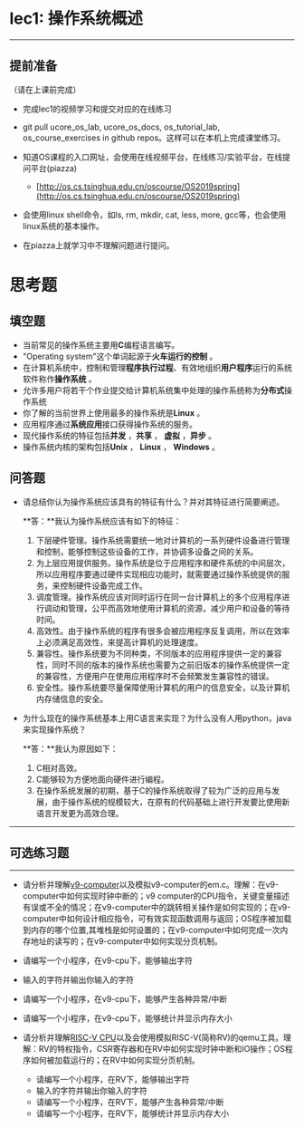 # lec1: 操作系统概述

---

## **提前准备**

（请在上课前完成）

* 完成lec1的视频学习和提交对应的在线练习
* git pull ucore\_os\_lab, ucore\_os\_docs, os\_tutorial\_lab, os\_course\_exercises in github repos。这样可以在本机上完成课堂练习。
* 知道OS课程的入口网址，会使用在线视频平台，在线练习/实验平台，在线提问平台\(piazza\)
  * [http://os.cs.tsinghua.edu.cn/oscourse/OS2019spring](http://os.cs.tsinghua.edu.cn/oscourse/OS2019spring)


* 会使用linux shell命令，如ls, rm, mkdir, cat, less, more, gcc等，也会使用linux系统的基本操作。
* 在piazza上就学习中不理解问题进行提问。



# 思考题

## 填空题

* 当前常见的操作系统主要用**C**编程语言编写。
* "Operating system"这个单词起源于**火车运行的控制** 。
* 在计算机系统中，控制和管理**程序执行过程**、有效地组织**用户程序**运行的系统软件称作**操作系统** 。
* 允许多用户将若干个作业提交给计算机系统集中处理的操作系统称为**分布式**操作系统
* 你了解的当前世界上使用最多的操作系统是**Linux** 。
* 应用程序通过**系统应用**接口获得操作系统的服务。
* 现代操作系统的特征包括**并发** ，**共享**  ， **虚拟** ，**异步** 。
* 操作系统内核的架构包括**Unix** ， **Linux** ， **Windows** 。


## 问答题

- 请总结你认为操作系统应该具有的特征有什么？并对其特征进行简要阐述。

  **答：**我认为操作系统应该有如下的特征：

  1. 下层硬件管理。操作系统需要统一地对计算机的一系列硬件设备进行管理和控制，能够控制这些设备的工作，并协调多设备之间的关系。
  2. 为上层应用提供服务。操作系统是位于应用程序和硬件系统的中间层次，所以应用程序要通过硬件实现相应功能时，就需要通过操作系统提供的服务，来控制硬件设备完成工作。
  3. 调度管理。操作系统应该对同时运行在同一台计算机上的多个应用程序进行调动和管理，公平而高效地使用计算机的资源，减少用户和设备的等待时间。
  4. 高效性。由于操作系统的程序有很多会被应用程序反复调用，所以在效率上必须满足高效性，来提高计算机的处理速度。
  5. 兼容性。操作系统要为不同种类，不同版本的应用程序提供一定的兼容性，同时不同的版本的操作系统也需要为之前旧版本的操作系统提供一定的兼容性，方便用户在使用应用程序时不会频繁发生兼容性的错误。
  6. 安全性。操作系统要尽量保障使用计算机的用户的信息安全，以及计算机内存储信息的安全。


- 为什么现在的操作系统基本上用C语言来实现？为什么没有人用python，java来实现操作系统？

  **答：**我认为原因如下：

  1. C相对高效。
  2. C能够较为方便地面向硬件进行编程。
  3. 在操作系统发展的初期，基于C的操作系统取得了较为广泛的应用与发展，由于操作系统的规模较大，在原有的代码基础上进行开发要比使用新语言开发更为高效合理。

---

## 可选练习题

---

- 请分析并理解[v9\-computer](https://github.com/chyyuu/os_tutorial_lab/blob/master/v9_computer/docs/v9_computer.md)以及模拟v9\-computer的em.c。理解：在v9\-computer中如何实现时钟中断的；v9 computer的CPU指令，关键变量描述有误或不全的情况；在v9\-computer中的跳转相关操作是如何实现的；在v9\-computer中如何设计相应指令，可有效实现函数调用与返回；OS程序被加载到内存的哪个位置,其堆栈是如何设置的；在v9\-computer中如何完成一次内存地址的读写的；在v9\-computer中如何实现分页机制。


- 请编写一个小程序，在v9-cpu下，能够输出字符


- 输入的字符并输出你输入的字符


- 请编写一个小程序，在v9-cpu下，能够产生各种异常/中断


- 请编写一个小程序，在v9-cpu下，能够统计并显示内存大小



- 请分析并理解[RISC-V CPU](http://www.riscvbook.com/chinese/)以及会使用模拟RISC\-V(简称RV)的qemu工具。理解：RV的特权指令，CSR寄存器和在RV中如何实现时钟中断和IO操作；OS程序如何被加载运行的；在RV中如何实现分页机制。
  - 请编写一个小程序，在RV下，能够输出字符
  - 输入的字符并输出你输入的字符
  - 请编写一个小程序，在RV下，能够产生各种异常/中断
  - 请编写一个小程序，在RV下，能够统计并显示内存大小
